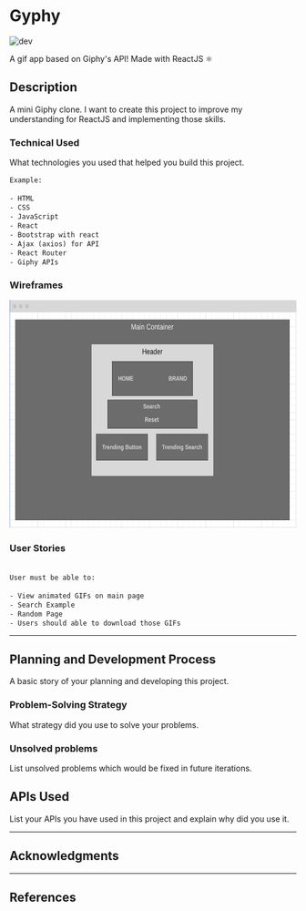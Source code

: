 # Gyphy

![dev](https://media.giphy.com/media/iIqmM5tTjmpOB9mpbn/giphy.gif)

A gif app based on Giphy's API! Made with ReactJS ⚛️

## Description

A mini Giphy clone. I want to create this project to improve my understanding for ReactJS and implementing those skills.

### Technical Used
What technologies you used that helped you build this project. 

```
Example:

- HTML
- CSS
- JavaScript
- React
- Bootstrap with react
- Ajax (axios) for API
- React Router
- Giphy APIs
```

### Wireframes

<img width="1000" height="400" src="https://raw.githubusercontent.com/hfzgfr/gyphy/main/Screenshot%202020-11-05%20at%203.28.34%20PM.png">

### User Stories

```

User must be able to:

- View animated GIFs on main page
- Search Example
- Random Page
- Users should able to download those GIFs

```

---

## Planning and Development Process

A basic story of your planning and developing this project.

### Problem-Solving Strategy

What strategy did you use to solve your problems.

### Unsolved problems

List unsolved problems which would be fixed in future iterations.

## APIs Used

List your APIs you have used in this project and explain why did you use it.

---

## Acknowledgments


---

 ## References
